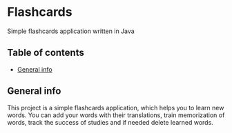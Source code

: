 # Flashcards

Simple flashcards application written in Java

## Table of contents
* [General info](#general-info)

## General info
This project is a simple flashcards application, which helps you to learn new words. You can add your words with their translations, train memorization of words, track the success of studies and if needed delete learned words.
